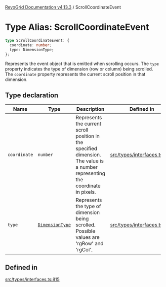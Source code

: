 [RevoGrid Documentation v4.13.3](README.md) / ScrollCoordinateEvent

# Type Alias: ScrollCoordinateEvent

```ts
type ScrollCoordinateEvent: {
  coordinate: number;
  type: DimensionType;
};
```

Represents the event object that is emitted when scrolling occurs.
The `type` property indicates the type of dimension (row or column) being scrolled.
The `coordinate` property represents the current scroll position in that dimension.

## Type declaration

| Name | Type | Description | Defined in |
| ------ | ------ | ------ | ------ |
| `coordinate` | `number` | Represents the current scroll position in the specified dimension. The value is a number representing the coordinate in pixels. | [src/types/interfaces.ts:826](https://github.com/revolist/revogrid/blob/827fce61250cb005ab132b3ed11b8ae836712e7b/src/types/interfaces.ts#L826) |
| `type` | [`DimensionType`](TypeAlias.DimensionType.md) | Represents the type of dimension being scrolled. Possible values are 'rgRow' and 'rgCol'. | [src/types/interfaces.ts:820](https://github.com/revolist/revogrid/blob/827fce61250cb005ab132b3ed11b8ae836712e7b/src/types/interfaces.ts#L820) |

## Defined in

[src/types/interfaces.ts:815](https://github.com/revolist/revogrid/blob/827fce61250cb005ab132b3ed11b8ae836712e7b/src/types/interfaces.ts#L815)
